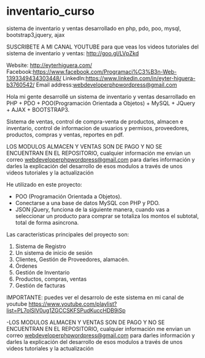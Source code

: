 # inventario_curso
sistema de inventario y ventas desarrollado en php, pdo, poo, mysql, bootstrap3,jquery, ajax

SUSCRIBETE A MI CANAL YOUTUBE para que veas los videos tutoriales del sistema de inventario y ventas: http://goo.gl/LVpZkd
 
 Website: http://eyterhiguera.com/
 Facebook:https://www.facebook.com/Programaci%C3%B3n-Web-1393349434303448/
 LinkedIn:https://www.linkedin.com/in/eyter-higuera-b3760542/
 Email address:webdeveloperphpwordpress@gmail.com

Hola mi gente desarrollé un sistema de inventario y ventas desarrollado en PHP + PDO + POO(Programación Orientada a Objetos) + MySQL + JQuery + AJAX + BOOTSTRAP3.

Sistema de ventas, control de compra-venta de productos, almacen e inventario, control de informacion de usuarios y permisos, proveedores, productos, compras y ventas, reportes en pdf.

LOS MODULOS ALMACEN Y VENTAS SON DE PAGO Y NO SE ENCUENTRAN EN EL REPOSITORIO, cualquier información me envian un correo webdeveloperphpwordpress@gmail.com para darles información y darles la explicación del desarrollo de esos modulos a través de unos videos tutoriales y la actualización

He utilizado en este proyecto:

- POO (Programación Orientada a Objetos).
- Conectarse a una base de datos MySQL con PHP y PDO.
- JSON jQuery, funciona de la siguiente manera, cuando vas a seleccionar un producto para comprar se totaliza los montos el subtotal, total de forma asincrona.

Las características principales del proyecto son:
1. Sistema de Registro
2. Un sistema de inicio de sesión
3. Clientes, Gestión de Proveedores, alamacén.
4. Órdenes
5. Gestión de Inventario
6. Productos, compras, ventas
7. Gestión de facturas

IMPORTANTE: puedes ver el desarrolo de este sistema en mi canal de youtube https://www.youtube.com/playlist?list=PL7olSlV0ug1ZGCCSKFSPudKuccHDB9iSp

-LOS MODULOS ALMACEN Y VENTAS SON DE PAGO Y NO SE ENCUENTRAN EN EL REPOSITORIO, cualquier información me envian un correo webdeveloperphpwordpress@gmail.com para darles información y darles la explicación del desarrollo de esos modulos a través de unos videos tutoriales y la actualización
